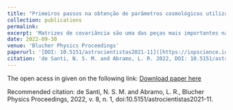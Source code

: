 ```yaml
---
title: "Primeiros passos na obtenção de parâmetros cosmológicos utilizando matrizes de covariância cosmológicas sem ruído"
collection: publications
permalink: 
excerpt: 'Matrizes de covariância são uma das peças mais importantes na análise de dados em Cosmologia: elas não apenas representam o entendimento sobre a natureza das incertezas, mas refletem a propagação dos erros estatísticos e dependem das suposições, devido aos modelos teóricos utilizados, para reduzir os dados. Para representar os verdadeiros erros estatísticos, muitos dados são necessários para construir essas matrizes, ou seja, centenas de milhares de observações ou simulações caríssimas, algo que nem sempre possui obtenção viável. Para resolver esse problema, foi proposto o uso de técnicas de aprendizado de máquina, com uma pipeline completa para tal. Foi implementada uma simulação de um campo Gaussiano com três parâmetros. Então, o espectro de potências linear foi calculado para cada mapa produzido e centenas de matrizes de covariância, usando diferentes números de espectros, foram calculadas. As matrizes foram utilizadas como dados de entrada em uma rede neural convolucional para remover o ruído daquelas criadas com poucos dados. Por fim, as matrizes de covariância limpas obtidas foram utilizadas para recuperar os parâmetros da simulação, utilizando algoritmos de Monte Carlo acoplados a cadeias de Markov (MCMC). Os resultados mostraram que essa técnica é capaz de produzir boas matrizes de covariância, mesmo com poucos dados de entrada, diminuindo muito os erros dos parâmetros cosmológicos obtidos.'
date: 2022-09-30
venue: 'Blucher Physics Proceedings'
paperurl: '[DOI: 10.5151/astrocientistas2021-11]([https://iopscience.iop.org/article/10.1088/1475-7516/2022/09/013](https://www.proceedings.blucher.com.br/article-details/primeiros-passos-na-obteno-de-parmetros-cosmolgicos-utilizando-matrizes-de-covarincia-cosmolgicas-sem-rudo-37453))'
citation: 'de Santi, N. S. M. and Abramo, L. R. 2022, DOI: 10.5151/astrocientistas2021-11'
---
```

The open acess in given on the following link:
[Download paper here]([http://pdf.blucher.com.br.s3-sa-east-1.amazonaws.com/physicsproceedings/astrocientistas2021/11.pdf]([https://iopscience.iop.org/article/10.1088/1475-7516/2022/09/013](http://pdf.blucher.com.br.s3-sa-east-1.amazonaws.com/physicsproceedings/astrocientistas2021/11.pdf)))

Recommended citation: de Santi, N. S. M. and Abramo, L. R., Blucher Physics Proceedings, 2022, v. 8, n. 1, doi:10.5151/astrocientistas2021-11.
